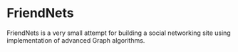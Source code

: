 # FriendNets

FriendNets is a very small attempt for building a social networking site using implementation of advanced Graph algorithms.
